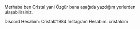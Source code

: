 Merhaba ben Cristal yani Özgür bana aşağıda yazdığım yerlerden ulaşabilirsiniz.

Discord Hesabım: Cristal#1984
İnstagram Hesabım: cristalcim
